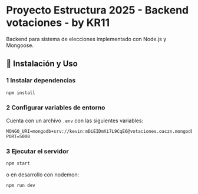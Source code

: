 # Proyecto Estructura 2025 - Backend votaciones - by KR11


Backend para sistema de elecciones implementado con Node.js y Mongoose.

## 🚀 Instalación y Uso

### 1 Instalar dependencias
```bash
npm install
```

### 2 Configurar variables de entorno
Cuenta con un archivo `.env` con las siguientes variables:
```
MONGO_URI=mongodb+srv://kevin:mDiEIDmXi7L9CqE6@votaciones.oaczn.mongodb.net/votaciones
PORT=5000
```

### 3 Ejecutar el servidor
```bash
npm start
```
o en desarrollo con nodemon:
```bash
npm run dev
```



